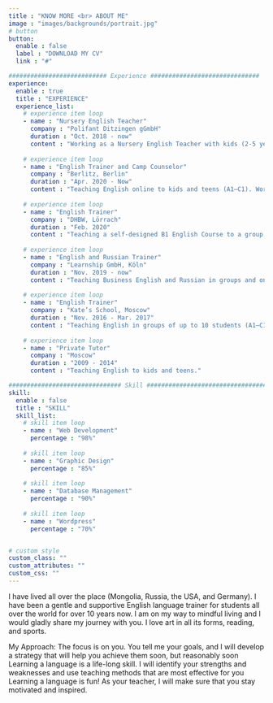 ```yaml
---
title : "KNOW MORE <br> ABOUT ME"
image : "images/backgrounds/portrait.jpg"
# button
button:
  enable : false
  label : "DOWNLOAD MY CV"
  link : "#"

########################### Experience ##############################
experience:
  enable : true
  title : "EXPERIENCE"
  experience_list:
    # experience item loop
    - name : "Nursery English Teacher"
      company : "Polifant Ditzingen gGmbH"
      duration : "Oct. 2018 - now"
      content : "Working as a Nursery English Teacher with kids (2-5 years old)."
      
    # experience item loop
    - name : "English Trainer and Camp Counselor"
      company : "Berlitz, Berlin"
      duration : "Apr. 2020 - Now"
      content : "Teaching English online to kids and teens (A1–C1). Working as an English Camp Counselor at summer camps; teaching English and doing arts & crafts projects."
      
    # experience item loop
    - name : "English Trainer"
      company : "DHBW, Lörrach"
      duration : "Feb. 2020"
      content : "Teaching a self-designed B1 English Course to a group of students."
    
    # experience item loop
    - name : "English and Russian Trainer"
      company : "Learnship GmbH, Köln"
      duration : "Nov. 2019 - now"
      content : "Teaching Business English and Russian in groups and one-on-one."
    
    # experience item loop
    - name : "English Trainer"
      company : "Kate’s School, Moscow"
      duration : "Nov. 2016 - Mar. 2017"
      content : "Teaching English in groups of up to 10 students (A1–C1)."
    
    # experience item loop
    - name : "Private Tutor"
      company : "Moscow"
      duration : "2009 - 2014"
      content : "Teaching English to kids and teens."

############################### Skill #################################
skill:
  enable : false
  title : "SKILL"
  skill_list:
    # skill item loop
    - name : "Web Development"
      percentage : "98%"
      
    # skill item loop
    - name : "Graphic Design"
      percentage : "85%"
      
    # skill item loop
    - name : "Database Management"
      percentage : "90%"
      
    # skill item loop
    - name : "Wordpress"
      percentage : "70%"


# custom style
custom_class: "" 
custom_attributes: "" 
custom_css: ""
---
```


I have lived all over the place (Mongolia, Russia, the USA, and Germany). I have been a gentle and supportive English language trainer for students all over the world for over 10 years now. I am on my way to mindful living and I would gladly share my journey with you. I love art in all its forms, reading, and sports.

My Approach:
The focus is on you. You tell me your goals, and I will develop a strategy that will help you achieve them soon, but reasonably soon
Learning a language is a life-long skill. I will identify your strengths and weaknesses and use teaching methods that are most effective for you 
Learning a language is fun! As your teacher, I will make sure that you stay motivated and inspired.
